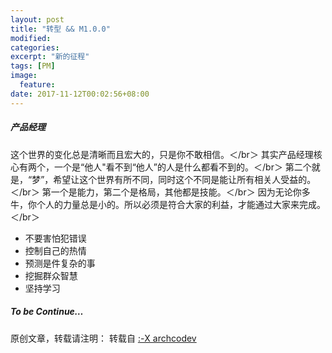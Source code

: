 ```yaml
---
layout: post
title: "转型 && M1.0.0"
modified:
categories: 
excerpt: "新的征程"
tags: [PM]
image:
  feature:
date: 2017-11-12T00:02:56+08:00
---
```

##### 产品经理

这个世界的变化总是清晰而且宏大的，只是你不敢相信。＜/br＞
其实产品经理核心有两个，一个是“他人"看不到“他人”的人是什么都看不到的。＜/br＞
第二个就是，“梦”，希望让这个世界有所不同，同时这个不同是能让所有相关人受益的。＜/br＞
第一个是能力，第二个是格局，其他都是技能。＜/br＞
因为无论你多牛，你个人的力量总是小的。所以必须是符合大家的利益，才能通过大家来完成。＜/br＞

* 不要害怕犯错误
* 控制自己的热情
* 预测是件复杂的事
* 挖掘群众智慧
* 坚持学习

##### To be Continue…

原创文章，转载请注明： 转载自 <a href="http://archcodev.com">:-X archcodev</a>